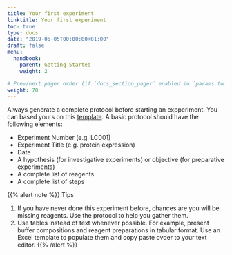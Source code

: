 ```yaml
---
title: Your first experiment
linktitle: Your first experiment
toc: true
type: docs
date: "2019-05-05T00:00:00+01:00"
draft: false
menu: 
  handbook:
    parent: Getting Started
    weight: 2

# Prev/next pager order (if `docs_section_pager` enabled in `params.toml`)
weight: 70
---
```


Always generate a complete protocol before starting an expperiment. You can based yours on this [template](/). A basic protocol should have the following elements:

- Experiment Number (e.g. LC001)
- Experiment Title (e.g. protein expression)
- Date
- A hypothesis (for investigative experiments) or objective (for preparative experiments)
- A complete list of reagents
- A complete list of steps

{{% alert note %}}
Tips
1. If you have never done this experiment before, chances are you will be missing reagents. Use the protocol to help you gather them.
2. Use tables instead of text whenever possible. For example, present buffer compositions and reagent preparations in tabular format. Use an Excel template to populate them and copy paste ovder to your text editor.
{{% /alert %}}




